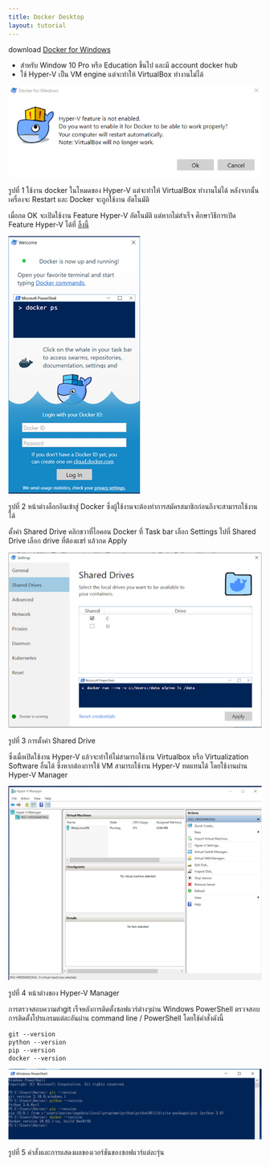 ```yaml
---
title: Docker Desktop 
layout: tutorial
---
```


download [ Docker for Windows ](https://hub.docker.com/editions/community/docker-ce-desktop-windows)

- สำหรับ Window 10 Pro หรือ Education ขึ้นไป และมี account docker hub
- ใช้ Hyper-V เป็น VM engine แต่จะทำให้ VirtualBox ทำงานไม่ได้

![docker-enable-hyper-v](/assets/docker-enable-hyper-v.png)

รูปที่ 1 ใช้งาน docker ในโหมดของ Hyper-V แต่จะทำให้ VirtualBox ทำงานไม่ได้ หลังจากนั้นเครื่องจะ Restart และ Docker จะถูกใช้งาน อัตโนมัติ

เมื่อกด OK จะเปิดใช้งาน Feature Hyper-V อัตโนมัติ แต่หากไม่สำเร็จ ศึกษาวิธีการเปิด Feature Hyper-V ได้ที่ [ลิ้งนี้](https://docs.microsoft.com/en-us/virtualization/hyper-v-on-windows/quick-start/enable-hyper-v)

![dockerdesktop](/assets/dockerdesktop.png)

รูปที่ 2 หน้าต่างล็อกอินเข้าสู่ Docker ซึ่งผู้ใช้งานจะต้องทำการสมัครสมาชิกก่อนถึงจะสามารถใช้งานได้

ตั้งค่า Shared Drive คลิกขวาที่ไอคอน Docker ที่ Task bar เลือก Settings ไปที่ Shared Drive เลือก drive ที่ต้องแชร์ แล้วกด Apply

![diveCD](/assets/diveCD.png)

รูปที่ 3 การตั้งค่า Shared Drive

ซึ่งเมื่อเปิดใช้งาน Hyper-V แล้วจะทำให้ไม่สามารถใช้งาน Virtualbox หรือ Virtualization Software อื่นได้ ซึ่งหากต้องการใช้ VM สามารถใช้งาน Hyper-V ทดแทนได้ โดยใช้งานผ่าน Hyper-V Manager

![HyperV](/assets/HyperV.png)

รูปที่ 4 หน้าต่างของ Hyper-V Manager

การตรวจสอบความสำgit เร็จหลังการติดตั้งซอฟแวร์ต่างๆผ่าน Windows PowerShell
ตรวจสอบ การติดตั้งโปรแกรมแต่ละอันผ่าน command line / PowerShell โดยใช้คำสั่งดังนี้

```
git --version
python --version
pip --version
docker --version
```

![powershell-check](/assets/powershell-check.png)

รูปที่ 5 คำสั่งและการแสดงผลของเวอร์ชันของซอฟแวร์แต่ละรุ่น
